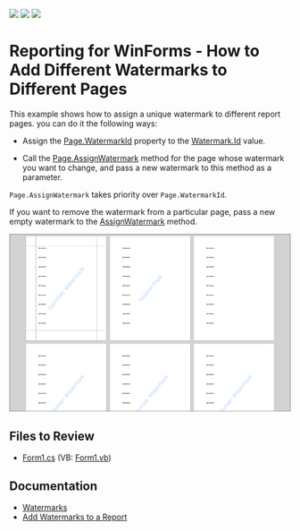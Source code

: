 <!-- default badges list -->
![](https://img.shields.io/endpoint?url=https://codecentral.devexpress.com/api/v1/VersionRange/128597141/22.2.2%2B)
[![](https://img.shields.io/badge/Open_in_DevExpress_Support_Center-FF7200?style=flat-square&logo=DevExpress&logoColor=white)](https://supportcenter.devexpress.com/ticket/details/E109)
[![](https://img.shields.io/badge/📖_How_to_use_DevExpress_Examples-e9f6fc?style=flat-square)](https://docs.devexpress.com/GeneralInformation/403183)
<!-- default badges end -->
# Reporting for WinForms - How to Add Different Watermarks to Different Pages

This example shows how to assign a unique watermark to different report pages. you can do it the following ways:

*  Assign the [Page.WatermarkId](https://docs.devexpress.com/CoreLibraries/DevExpress.XtraPrinting.Page.WatermarkId?v=23.2) property to the [Watermark.Id](https://docs.devexpress.com/CoreLibraries/DevExpress.XtraPrinting.Drawing.Watermark.Id?v=23.2) value. 

* Call the [Page.AssignWatermark](https://docs.devexpress.com/CoreLibraries/DevExpress.XtraPrinting.Page.AssignWatermark(DevExpress.XtraPrinting.Drawing.PageWatermark)) method for the page whose watermark you want to change, and pass a new watermark to this method as a parameter. 

`Page.AssignWatermark` takes priority over `Page.WatermarkId`.

If you want to remove the watermark from a particular page, pass a new empty watermark to the [AssignWatermark](https://docs.devexpress.com/CoreLibraries/DevExpress.XtraPrinting.Page.AssignWatermark(DevExpress.XtraPrinting.Drawing.PageWatermark)) method.

![Report with Different Watermark on Different Pages](/Images/different-watermark.png)

## Files to Review

* [Form1.cs](CS/Form1.cs) (VB: [Form1.vb](VB/Form1.vb))

## Documentation

- [Watermarks](https://docs.devexpress.com/WindowsForms/7225/controls-and-libraries/printing-exporting/concepts/miscellaneous/watermarks?v=23.2)
- [Add Watermarks to a Report](https://docs.devexpress.com/XtraReports/16128/detailed-guide-to-devexpress-reporting/add-extra-information/add-watermarks-to-a-report)


